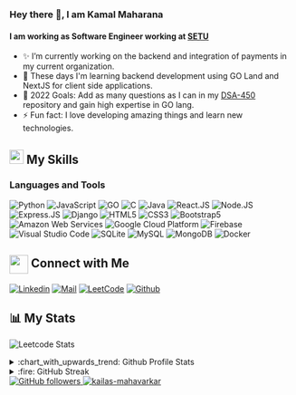 <!---
- 👋 Hi, I’m @KamalMaharana
- 👀 I’m interested in ...
- 🌱 I’m currently learning ...
- 💞️ I’m looking to collaborate on ...
- 📫 How to reach me ...
--->
<!---
KamalMaharana/KamalMaharana is a ✨ special ✨ repository because its `README.md` (this file) appears on your GitHub profile.
You can click the Preview link to take a look at your changes.
--->
<!--
**KailasMahavarkar/KailasMahavarkar** is a ✨ _special_ ✨ repository because its `README.md` (this file) appears on your GitHub profile.

Here are some ideas to get you started:

- 🔭 I’m currently working on ...
- 🌱 I’m currently learning ...
- 👯 I’m looking to collaborate on ...
- 🤔 I’m looking for help with ...
- 💬 Ask me about ...
- 📫 How to reach me: ...
- 😄 Pronouns: ...
- ⚡ Fun fact: ...
-->


### Hey there 👋, I am Kamal Maharana

#### I am working as Software Engineer working at [SETU](https://setu.co)

-   ✨ I’m currently working on the backend and integration of payments in my current organization.
-   🔭 These days I'm learning backend development using GO Land and NextJS for client side applications.
-   🎯 2022 Goals: Add as many questions as I can in my [DSA-450](https://github.com/KamalMaharana/DSA-450) repository and gain high expertise in GO lang.
-   ⚡ Fun fact: I love developing amazing things and learn new technologies.


## <img src="https://media.giphy.com/media/5WJ6SOKeNKrSzblU4R/giphy.gif" width="25" /> My Skills

### Languages and Tools

![Python](https://img.shields.io/badge/Python-purple?style=for-the-badge&logo=python&logoColor=white)
![JavaScript](https://img.shields.io/badge/JavaScript-323330?style=for-the-badge&logo=javascript&logoColor=F7DF1E)
![GO](https://img.shields.io/badge/Go-00ADD8?style=for-the-badge&logo=go&logoColor=white)
![C](https://img.shields.io/badge/C-blue?style=for-the-badge&logo=c)
![Java](https://img.shields.io/badge/Java-orange?style=for-the-badge&logo=java&logoColor=white)
![React.JS](https://img.shields.io/badge/React-20232A?style=for-the-badge&logo=react&logoColor=61DAFB)
![Node.JS](https://img.shields.io/badge/Node.js-339933?style=for-the-badge&logo=nodedotjs&logoColor=white)
![Express.JS](https://img.shields.io/badge/Express.js-000000?style=for-the-badge&logo=express&logoColor=white)
![Django](https://img.shields.io/badge/Django-092E20?style=for-the-badge&logo=django&logoColor=green)
![HTML5](https://img.shields.io/badge/HTML5-E34F26?style=for-the-badge&logo=html5&logoColor=white)
![CSS3](https://img.shields.io/badge/CSS3-1572B6?style=for-the-badge&logo=css3&logoColor=white)
![Bootstrap5](https://img.shields.io/badge/Bootstrap-563D7C?style=for-the-badge&logo=bootstrap&logoColor=white)
<br>
![Amazon Web Services](https://img.shields.io/badge/Amazon_AWS-FF9900?style=for-the-badge&logo=amazonaws&logoColor=white)
![Google Cloud Platform](https://img.shields.io/badge/Google_Cloud-4285F4?style=for-the-badge&logo=google-cloud&logoColor=white)
![Firebase](https://img.shields.io/badge/firebase-ffca28?style=for-the-badge&logo=firebase&logoColor=black)
![Visual Studio Code](https://img.shields.io/badge/Visual_Studio_Code-0078D4?style=for-the-badge&logo=visual%20studio%20code&logoColor=white)
![SQLite](https://img.shields.io/badge/SQlite-CB3837?style=for-the-badge&logo=sqlite&logoColor=white)
![MySQL](https://img.shields.io/badge/MYSQL-2C8EBB?style=for-the-badge&logo=mysql&logoColor=white)
![MongoDB](https://img.shields.io/badge/MongoDB-4EA94B?style=for-the-badge&logo=mongodb&logoColor=white)
![Docker](https://img.shields.io/badge/Docker-2CA5E0?style=for-the-badge&logo=docker&logoColor=white)

## <img align="center" src="https://github.com/rajput2107/rajput2107/blob/master/Assets/Handshake.gif" height="33px" /> Connect with Me

[![Linkedin](https://img.shields.io/badge/LinkedIn-0077B5?style=for-the-badge&logo=linkedin&logoColor=white)](https://www.linkedin.com/in/kamal-maharana)
[![Mail](https://img.shields.io/badge/Gmail-D14836?style=for-the-badge&logo=gmail&logoColor=white)](mailto:kamalmaharana2000@gmail.com)
[![LeetCode](https://img.shields.io/badge/-LeetCode-FFA116?style=for-the-badge&logo=LeetCode&logoColor=black)](https://leetcode.com/Crimsoncad3/)
[![Github](https://img.shields.io/badge/GitHub-100000?style=for-the-badge&logo=github&logoColor=white)](https://github.com/kailasmahavarkar)


## :bar_chart: My Stats
![Leetcode Stats](https://leetcode.card.workers.dev/?username=Crimsoncad3&theme=dark)
<details>
  <summary>:chart_with_upwards_trend: Github Profile Stats</summary>
  <br/>
  <img src="https://github-readme-stats.vercel.app/api?username=KamalMaharana&show_icons=true&theme=chartreuse-dark" alt="GitHub Stats" align="center" width="48%" />
  <img src="https://github-readme-stats.vercel.app/api/top-langs/?username=KamalMaharana&layout=compact&theme=chartreuse-dark&langs_count=6" alt="GitHub Top-Langs" align="center" width="40%" />
  <br/>
</details>

<details>
  <summary>:fire: GitHub Streak</summary>
  <br/>
  <img src="https://github-readme-streak-stats.herokuapp.com/?user=KamalMaharana&theme=dark&show-icons=true" alt="GitHub Streak" align="center" />
</details>


<a href="https://github.com/KamalMaharana" target="_blank">
    <img alt="GitHub followers" src="https://img.shields.io/github/followers/KamalMaharana?label=Github%20Followers&style=flat">
</a>
<a href="https://github.com/KamalMaharana" target="_blank">
    <img src="https://komarev.com/ghpvc/?username=kailasamahavarkar&label=Profile%20views&color=0e75b6&style=flat" alt="kailas-mahavarkar" />
</a>
